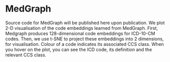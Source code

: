 # MedGraph
Source code for MedGraph will be published here upon publication.
We plot 2-D visualisation of the code embeddings learned from MedGraph.
First, Medgraph produces 128-dimensional code embeddings for ICD-10-CM codes.
Then, we use t-SNE to project these embeddings into 2 dimensions, for visualisation.
Colour of a code indicates its associated CCS class.
When you hover on the plot, you can see the ICD code, its definition and the relevant CCS class.
